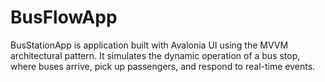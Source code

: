# BusFlowApp
BusStationApp is application built with Avalonia UI using the MVVM architectural pattern. It simulates the dynamic operation of a bus stop, where buses arrive, pick up passengers, and respond to real-time events.
